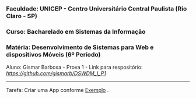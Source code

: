 ### Faculdade: UNICEP - Centro Universitário Central Paulista (Rio Claro - SP)

### Curso: Bacharelado em Sistemas da Informação

### Matéria: Desenvolvimento de Sistemas para Web e dispositivos Móveis (6º Período)

Aluno: Gismar Barbosa - Prova 1 - Link para respositório: *<https://github.com/gismarb/DSWDM_I_P1>*

------

Tarefa: Criar uma App conforme [Exemplo](https://framer.com/share/Prova-P1--oGXlUWVWMgiH7KID71RW) .

<Continuar editando...>